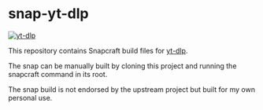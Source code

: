 # snap-yt-dlp

[![yt-dlp](https://snapcraft.io/yt-dlp/badge.svg)](https://snapcraft.io/yt-dlp)

This repository contains Snapcraft build files for [yt-dlp](https://github.com/yt-dlp/yt-dlp).

The snap can be manually built by cloning this project and running the snapcraft command in its root.

The snap build is not endorsed by the upstream project but built for my own personal use.
